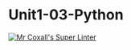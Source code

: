 # Unit1-03-Python
[![Mr Coxall's Super Linter](https://github.com/ICS3UC-Programming-ChanellaK/Unit1-03-Python/workflows/Mr%20Coxall's%20Super%20Linter/badge.svg)](https://github.com/ICS3UC-Programming-ChanellaK/Unit1-03-Python/actions/)
